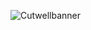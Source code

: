 ![Cutwellbanner](https://cloud.githubusercontent.com/assets/22395357/22217805/5881be10-e19c-11e6-9e00-fcbb49a3ab8a.jpg)
